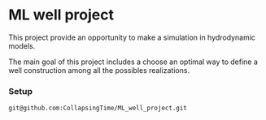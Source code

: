 # ML well project

This project provide an opportunity to make a simulation in hydrodynamic models.

The main goal of this project includes a choose an optimal way to define a well construction among all the possibles realizations.

<h3>Setup</h3>

```
git@github.com:CollapsingTime/ML_well_project.git
```